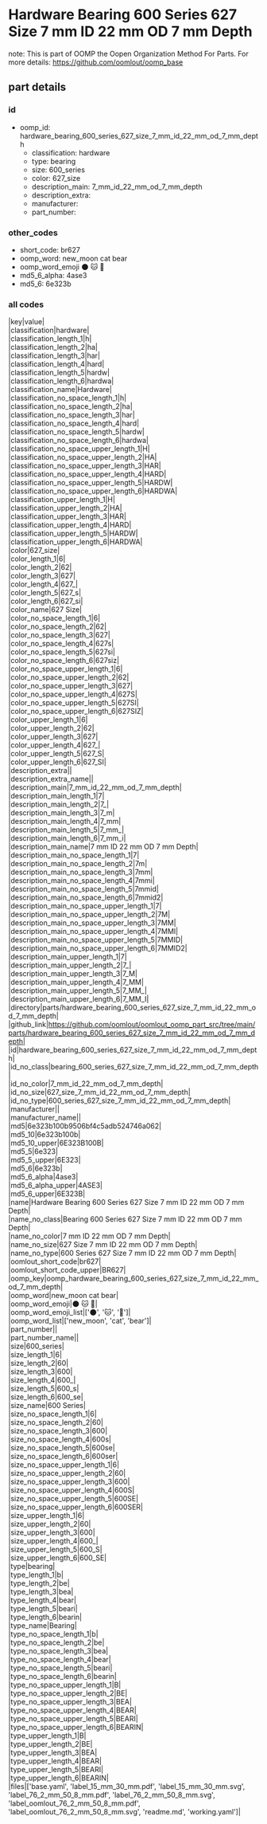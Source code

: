 # Hardware Bearing 600 Series 627 Size 7 mm ID 22 mm OD 7 mm Depth  

note: This is part of OOMP the Oopen Organization Method For Parts. For more details: https://github.com/oomlout/oomp_base

##  part details





### id
* oomp_id: hardware_bearing_600_series_627_size_7_mm_id_22_mm_od_7_mm_depth
  * classification: hardware
  * type: bearing
  * size: 600_series
  * color: 627_size
  * description_main: 7_mm_id_22_mm_od_7_mm_depth
  * description_extra: 
  * manufacturer: 
  * part_number: 

### other_codes
* short_code: br627
* oomp_word: new_moon cat bear
* oomp_word_emoji :new_moon: :cat: :bear:
* md5_6_alpha: 4ase3
* md5_6: 6e323b

### all codes 
|key|value|  
|classification|hardware|  
|classification_length_1|h|  
|classification_length_2|ha|  
|classification_length_3|har|  
|classification_length_4|hard|  
|classification_length_5|hardw|  
|classification_length_6|hardwa|  
|classification_name|Hardware|  
|classification_no_space_length_1|h|  
|classification_no_space_length_2|ha|  
|classification_no_space_length_3|har|  
|classification_no_space_length_4|hard|  
|classification_no_space_length_5|hardw|  
|classification_no_space_length_6|hardwa|  
|classification_no_space_upper_length_1|H|  
|classification_no_space_upper_length_2|HA|  
|classification_no_space_upper_length_3|HAR|  
|classification_no_space_upper_length_4|HARD|  
|classification_no_space_upper_length_5|HARDW|  
|classification_no_space_upper_length_6|HARDWA|  
|classification_upper_length_1|H|  
|classification_upper_length_2|HA|  
|classification_upper_length_3|HAR|  
|classification_upper_length_4|HARD|  
|classification_upper_length_5|HARDW|  
|classification_upper_length_6|HARDWA|  
|color|627_size|  
|color_length_1|6|  
|color_length_2|62|  
|color_length_3|627|  
|color_length_4|627_|  
|color_length_5|627_s|  
|color_length_6|627_si|  
|color_name|627 Size|  
|color_no_space_length_1|6|  
|color_no_space_length_2|62|  
|color_no_space_length_3|627|  
|color_no_space_length_4|627s|  
|color_no_space_length_5|627si|  
|color_no_space_length_6|627siz|  
|color_no_space_upper_length_1|6|  
|color_no_space_upper_length_2|62|  
|color_no_space_upper_length_3|627|  
|color_no_space_upper_length_4|627S|  
|color_no_space_upper_length_5|627SI|  
|color_no_space_upper_length_6|627SIZ|  
|color_upper_length_1|6|  
|color_upper_length_2|62|  
|color_upper_length_3|627|  
|color_upper_length_4|627_|  
|color_upper_length_5|627_S|  
|color_upper_length_6|627_SI|  
|description_extra||  
|description_extra_name||  
|description_main|7_mm_id_22_mm_od_7_mm_depth|  
|description_main_length_1|7|  
|description_main_length_2|7_|  
|description_main_length_3|7_m|  
|description_main_length_4|7_mm|  
|description_main_length_5|7_mm_|  
|description_main_length_6|7_mm_i|  
|description_main_name|7 mm ID 22 mm OD 7 mm Depth|  
|description_main_no_space_length_1|7|  
|description_main_no_space_length_2|7m|  
|description_main_no_space_length_3|7mm|  
|description_main_no_space_length_4|7mmi|  
|description_main_no_space_length_5|7mmid|  
|description_main_no_space_length_6|7mmid2|  
|description_main_no_space_upper_length_1|7|  
|description_main_no_space_upper_length_2|7M|  
|description_main_no_space_upper_length_3|7MM|  
|description_main_no_space_upper_length_4|7MMI|  
|description_main_no_space_upper_length_5|7MMID|  
|description_main_no_space_upper_length_6|7MMID2|  
|description_main_upper_length_1|7|  
|description_main_upper_length_2|7_|  
|description_main_upper_length_3|7_M|  
|description_main_upper_length_4|7_MM|  
|description_main_upper_length_5|7_MM_|  
|description_main_upper_length_6|7_MM_I|  
|directory|parts/hardware_bearing_600_series_627_size_7_mm_id_22_mm_od_7_mm_depth|  
|github_link|https://github.com/oomlout/oomlout_oomp_part_src/tree/main/parts/hardware_bearing_600_series_627_size_7_mm_id_22_mm_od_7_mm_depth|  
|id|hardware_bearing_600_series_627_size_7_mm_id_22_mm_od_7_mm_depth|  
|id_no_class|bearing_600_series_627_size_7_mm_id_22_mm_od_7_mm_depth|  
|id_no_color|7_mm_id_22_mm_od_7_mm_depth|  
|id_no_size|627_size_7_mm_id_22_mm_od_7_mm_depth|  
|id_no_type|600_series_627_size_7_mm_id_22_mm_od_7_mm_depth|  
|manufacturer||  
|manufacturer_name||  
|md5|6e323b100b9506bf4c5adb524746a062|  
|md5_10|6e323b100b|  
|md5_10_upper|6E323B100B|  
|md5_5|6e323|  
|md5_5_upper|6E323|  
|md5_6|6e323b|  
|md5_6_alpha|4ase3|  
|md5_6_alpha_upper|4ASE3|  
|md5_6_upper|6E323B|  
|name|Hardware Bearing 600 Series 627 Size 7 mm ID 22 mm OD 7 mm Depth|  
|name_no_class|Bearing 600 Series 627 Size 7 mm ID 22 mm OD 7 mm Depth|  
|name_no_color|7 mm ID 22 mm OD 7 mm Depth|  
|name_no_size|627 Size 7 mm ID 22 mm OD 7 mm Depth|  
|name_no_type|600 Series 627 Size 7 mm ID 22 mm OD 7 mm Depth|  
|oomlout_short_code|br627|  
|oomlout_short_code_upper|BR627|  
|oomp_key|oomp_hardware_bearing_600_series_627_size_7_mm_id_22_mm_od_7_mm_depth|  
|oomp_word|new_moon cat bear|  
|oomp_word_emoji|:new_moon: :cat: :bear:|  
|oomp_word_emoji_list|[':new_moon:', ':cat:', ':bear:']|  
|oomp_word_list|['new_moon', 'cat', 'bear']|  
|part_number||  
|part_number_name||  
|size|600_series|  
|size_length_1|6|  
|size_length_2|60|  
|size_length_3|600|  
|size_length_4|600_|  
|size_length_5|600_s|  
|size_length_6|600_se|  
|size_name|600 Series|  
|size_no_space_length_1|6|  
|size_no_space_length_2|60|  
|size_no_space_length_3|600|  
|size_no_space_length_4|600s|  
|size_no_space_length_5|600se|  
|size_no_space_length_6|600ser|  
|size_no_space_upper_length_1|6|  
|size_no_space_upper_length_2|60|  
|size_no_space_upper_length_3|600|  
|size_no_space_upper_length_4|600S|  
|size_no_space_upper_length_5|600SE|  
|size_no_space_upper_length_6|600SER|  
|size_upper_length_1|6|  
|size_upper_length_2|60|  
|size_upper_length_3|600|  
|size_upper_length_4|600_|  
|size_upper_length_5|600_S|  
|size_upper_length_6|600_SE|  
|type|bearing|  
|type_length_1|b|  
|type_length_2|be|  
|type_length_3|bea|  
|type_length_4|bear|  
|type_length_5|beari|  
|type_length_6|bearin|  
|type_name|Bearing|  
|type_no_space_length_1|b|  
|type_no_space_length_2|be|  
|type_no_space_length_3|bea|  
|type_no_space_length_4|bear|  
|type_no_space_length_5|beari|  
|type_no_space_length_6|bearin|  
|type_no_space_upper_length_1|B|  
|type_no_space_upper_length_2|BE|  
|type_no_space_upper_length_3|BEA|  
|type_no_space_upper_length_4|BEAR|  
|type_no_space_upper_length_5|BEARI|  
|type_no_space_upper_length_6|BEARIN|  
|type_upper_length_1|B|  
|type_upper_length_2|BE|  
|type_upper_length_3|BEA|  
|type_upper_length_4|BEAR|  
|type_upper_length_5|BEARI|  
|type_upper_length_6|BEARIN|  
|files|['base.yaml', 'label_15_mm_30_mm.pdf', 'label_15_mm_30_mm.svg', 'label_76_2_mm_50_8_mm.pdf', 'label_76_2_mm_50_8_mm.svg', 'label_oomlout_76_2_mm_50_8_mm.pdf', 'label_oomlout_76_2_mm_50_8_mm.svg', 'readme.md', 'working.yaml']|  
